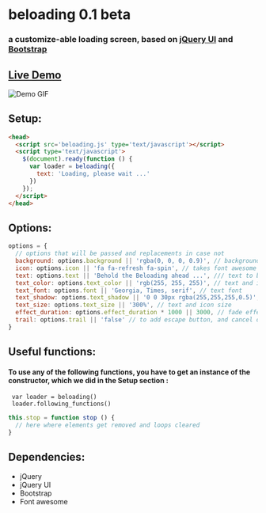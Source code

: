 # beloading 0.1 beta
### a customize-able loading screen, based on [jQuery UI](https://jquery.com) and [Bootstrap](https://bootstrap.com)

## [Live Demo][0416ca12]

  [0416ca12]: https://audio-sequence.github.io/beloading.html "Live demo of beloading"

![Demo GIF](https://audio-sequence.github.io/beloading.gif)

## Setup:

```html
<head>
  <script src='beloading.js' type='text/javascript'></script>
  <script type='text/javascript'>
    $(document).ready(function () {
      var loader = beloading({
        text: 'Loading, please wait ...'
      })
    });
  </script>
</head>
```

## Options:

```javascript
options = {
  // options that will be passed and replacements in case not
  background: options.background || 'rgba(0, 0, 0, 0.9)', // background color
  icon: options.icon || 'fa fa-refresh fa-spin', // takes font awesome icon
  text: options.text || 'Behold the Beloading ahead ...', /// text to be displayed while waiting
  text_color: options.text_color || 'rgb(255, 255, 255)', // text and icon color
  text_font: options.font || 'Georgia, Times, serif', // text font
  text_shadow: options.text_shadow || '0 0 30px rgba(255,255,255,0.5)', // text and icon shadow
  text_size: options.text_size || '300%', // text and icon size
  effect_duration: options.effect_duration * 1000 || 3000, // fade effect duration in seconds
  trail: options.trail || 'false' // to add escape button, and cancel on load event
}
```

## Useful functions:
#### To use any of the following functions, you have to get an instance of the constructor, which we did in the Setup section :
` var loader = beloading()` </br>
` loader.following_functions()`

```javascript
this.stop = function stop () {
  // here where elements get removed and loops cleared
}
```
## Dependencies:
- jQuery
- jQuery UI
- Bootstrap
- Font awesome
